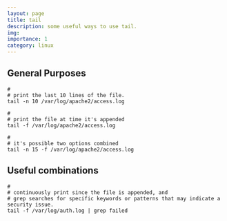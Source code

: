 ```yaml
---
layout: page
title: tail
description: some useful ways to use tail.
img: 
importance: 1
category: linux
---
```


## General Purposes

~~~ shell
# 
# print the last 10 lines of the file.
tail -n 10 /var/log/apache2/access.log

#
# print the file at time it's appended
tail -f /var/log/apache2/access.log

#
# it's possible two options combined
tail -n 15 -f /var/log/apache2/access.log
~~~

## Useful combinations

~~~ shell
#
# continuously print since the file is appended, and 
# grep searches for specific keywords or patterns that may indicate a security issue.
tail -f /var/log/auth.log | grep failed
~~~

